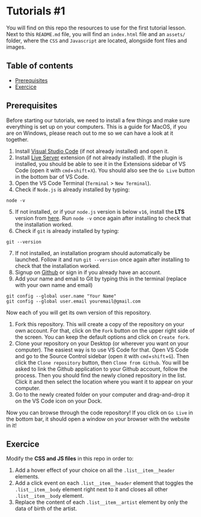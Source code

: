 # Tutorials #1

You will find on this repo the resources to use for the first tutorial lesson. Next to this `README.md` file, you will find an `index.html` file and an `assets/` folder, where the `CSS` and `Javascript` are located, alongside font files and images.

## Table of contents

- [Prerequisites](#prerequisites)
- [Exercice](#exercice)

## Prerequisites

Before starting our tutorials, we need to install a few things and make sure everything is set up on your computers. This is a guide for MacOS, if you are on Windows, please reach out to me so we can have a look at it together.

1. Install [Visual Studio Code](https://code.visualstudio.com/) (if not already installed) and open it.
2. Install [Live Server](https://marketplace.visualstudio.com/items?itemName=ritwickdey.LiveServer) extension (if not already installed). If the plugin is installed, you should be able to see it in the Extensions sidebar of VS Code (open it with `cmd`+`shift`+`X`). You should also see the `Go Live` button in the bottom bar of VS Code.
3. Open the VS Code Terminal (`Terminal` > `New Terminal`).
4. Check if `Node.js` is already installed by typing:

```
node -v
```

5. If not installed, or if your `node.js` version is below `v16`, install the **LTS** version from [here](https://nodejs.org/en/). Run `node -v` once again after installing to check that the installation worked.
6. Check if `git` is already installed by typing:

```
git --version
```

7. If not installed, an installation program should automatically be launched. Follow it and run `git --version` once again after installing to check that the installation worked.
8. Signup on [Github](https://github.com/) or sign in if you already have an account.
9. Add your name and email to Git by typing this in the terminal (replace with your own name and email)

```
git config --global user.name "Your Name"
git config --global user.email youremail@gmail.com
```

Now each of you will get its own version of this repository.

1. Fork this repository. This will create a copy of the repository on your own account. For that, click on the `Fork` button on the upper right side of the screen. You can keep the default options and click on `Create fork`.
2. Clone your repository on your Desktop (or wherever you want on your computer). The easiest way is to use VS Code for that. Open VS Code and go to the Source Control sidebar (open it with `cmd`+`shift`+`G`). Then click the `Clone repository` button, then `Clone from Github`. You will be asked to link the Github application to your Github account, follow the process. Then you should find the newly cloned repository in the list. Click it and then select the location where you want it to appear on your computer.
3. Go to the newly created folder on your computer and drag-and-drop it on the VS Code icon on your Dock.

Now you can browse through the code repository! If you click on `Go Live` in the bottom bar, it should open a window on your browser with the website in it!

## Exercice

Modify the **CSS and JS files** in this repo in order to:

1. Add a hover effect of your choice on all the `.list__item__header` elements.
2. Add a click event on each `.list__item__header` element that toggles the `.list__item__body` element right next to it and closes all other `.list__item__body` element.
3. Replace the content of each `.list__item__artist` element by only the data of birth of the artist.
